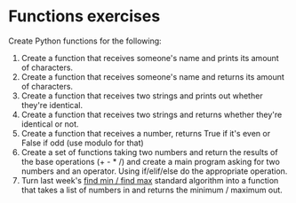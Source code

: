 # Functions exercises

Create Python functions for the following:

1. Create a function that receives someone's name and prints its amount of characters.
1. Create a function that receives someone's name and returns its amount of characters.
1. Create a function that receives two strings and prints out whether they're identical.
1. Create a function that receives two strings and returns whether they're identical or not.
1. Create a function that receives a number, returns True if it's even or False if odd (use modulo for that)
1. Create a set of functions taking two numbers and return the results of the base operations (+ - * /) and create a main program asking for two numbers and an operator. Using if/elif/else do the appropriate operation.
1. Turn last week's [find min / find max](https://github.com/aammeloot/nccdm6-h22376-2019/blob/master/standard_algorithms/find_min-max.py) standard algorithm into a function that takes a list of numbers in and returns the minimum / maximum out.

